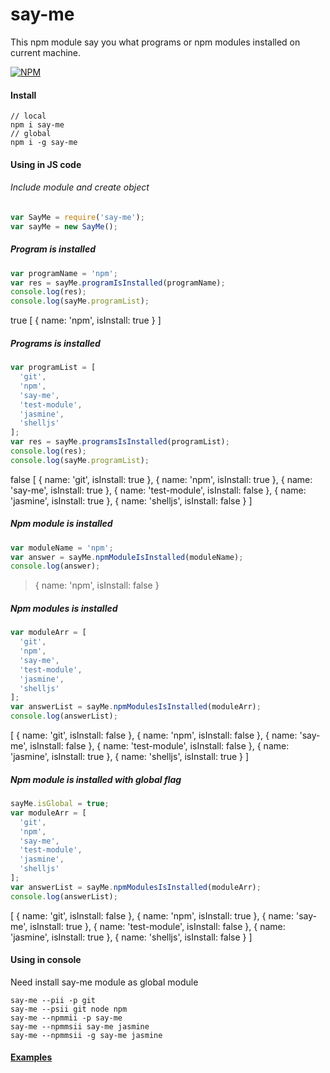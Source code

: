 say-me
======
This npm module say you what programs or npm modules installed on current machine.

[![NPM](https://nodei.co/npm/say-me.png?downloads=true&downloadRank=true&stars=true)](https://nodei.co/npm/testimonial/)

#### Install
```
// local
npm i say-me
// global
npm i -g say-me
```

#### Using in JS code
###### Include module and create object
```javascript
var SayMe = require('say-me');
var sayMe = new SayMe();
```

##### Program is installed
```javascript
var programName = 'npm';
var res = sayMe.programIsInstalled(programName);
console.log(res);
console.log(sayMe.programList);
```

>
true
[ { name: 'npm', isInstall: true } ]

##### Programs is installed
```javascript
var programList = [
  'git',
  'npm',
  'say-me',
  'test-module',
  'jasmine',
  'shelljs'
];
var res = sayMe.programsIsInstalled(programList);
console.log(res);
console.log(sayMe.programList);
```

>
false
[ { name: 'git', isInstall: true },
  { name: 'npm', isInstall: true },
  { name: 'say-me', isInstall: true },
  { name: 'test-module', isInstall: false },
  { name: 'jasmine', isInstall: true },
  { name: 'shelljs', isInstall: false } ]

##### Npm module is installed
```javascript
var moduleName = 'npm';
var answer = sayMe.npmModuleIsInstalled(moduleName);
console.log(answer);
```

> { name: 'npm', isInstall: false }

##### Npm modules is installed
```javascript
var moduleArr = [
  'git',
  'npm',
  'say-me',
  'test-module',
  'jasmine',
  'shelljs'
];
var answerList = sayMe.npmModulesIsInstalled(moduleArr);
console.log(answerList);
```

>
[ { name: 'git', isInstall: false },
  { name: 'npm', isInstall: false },
  { name: 'say-me', isInstall: false },
  { name: 'test-module', isInstall: false },
  { name: 'jasmine', isInstall: true },
  { name: 'shelljs', isInstall: true } ]

##### Npm module is installed with global flag
```javascript
sayMe.isGlobal = true;
var moduleArr = [
  'git',
  'npm',
  'say-me',
  'test-module',
  'jasmine',
  'shelljs'
];
var answerList = sayMe.npmModulesIsInstalled(moduleArr);
console.log(answerList);
```

>
[ { name: 'git', isInstall: false },
  { name: 'npm', isInstall: true },
  { name: 'say-me', isInstall: true },
  { name: 'test-module', isInstall: false },
  { name: 'jasmine', isInstall: true },
  { name: 'shelljs', isInstall: false } ]

#### Using in console
Need install say-me module as global module
```
say-me --pii -p git
say-me --psii git node npm
say-me --npmmii -p say-me
say-me --npmmsii say-me jasmine
say-me --npmmsii -g say-me jasmine
```


#### [Examples](https://github.com/AlekseyLeshko/say-me/tree/master/example)
